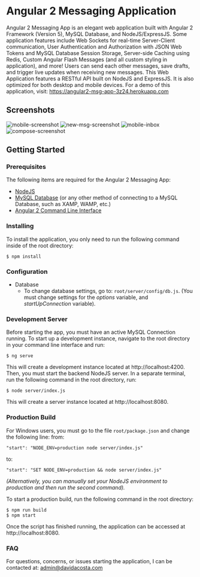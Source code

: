 
# Angular 2 Messaging Application

Angular 2 Messaging App is an elegant web application built with Angular 2 Framework (Version 5), MySQL Database, and NodeJS/ExpressJS. Some application features include Web Sockets for real-time Server-Client communication, User Authentication and Authorization with JSON Web Tokens and MySQL Database Session Storage, Server-side Caching using Redis, Custom Angular Flash Messages (and all custom styling in application), and more! Users can send each other messages, save drafts, and trigger live updates when receiving new messages. This Web Application features a RESTful API built on NodeJS and ExpressJS. It is also optimized for both desktop and mobile devices. For a demo of this application, visit: https://angular2-msg-app-3z24.herokuapp.com

## Screenshots

![mobile-screenshot](https://i.imgur.com/P2OSFPK.png)
![new-msg-screenshot](https://i.imgur.com/4GLGAWk.png)
![mobile-inbox](https://i.imgur.com/ikLtgLC.png)
![compose-screenshot](https://i.imgur.com/tLVrKyb.png)

## Getting Started

### Prerequisites
The following items are required for the Angular 2 Messaging App:

 - [NodeJS](https://nodejs.org/en/)
 - [MySQL Database](https://www.mysql.com/) (or any other method of connecting to a MySQL Database, such as XAMP, WAMP, etc.)
 - [Angular 2 Command Line Interface](https://cli.angular.io/)

### Installing
To install the application, you only need to run the following command inside of the root directory:

    $ npm install
    
### Configuration

 - Database 
	- To change database settings, go to: `root/server/config/db.js`. (You must change settings for the *options* variable, and *startUpConnection* variable).

### Development Server
Before starting the app, you must have an active MySQL Connection running. To start up a development instance, navigate to the root directory in your command line interface and run:

    $ ng serve

This will create a development instance located at http://localhost:4200. Then, you must start the backend NodeJS server. In a separate terminal, run the following command in the root directory, run:

    $ node server/index.js

This will create a server instance located at http://localhost:8080.


### Production Build
For Windows users, you must go to the file `root/package.json` and change the following line:
from:

    "start": "NODE_ENV=production node server/index.js"

to:

    "start": "SET NODE_ENV=production && node server/index.js"
*(Alternatively, you can manually set your NodeJS environment to production and then run the second command).*  

To start a production build, run the following command in the root directory:

    $ npm run build
    $ npm start

Once the script has finished running, the application can be accessed at http://localhost:8080.

### FAQ
For questions, concerns, or issues starting the application, I can be contacted at:
admin@davidacosta.com